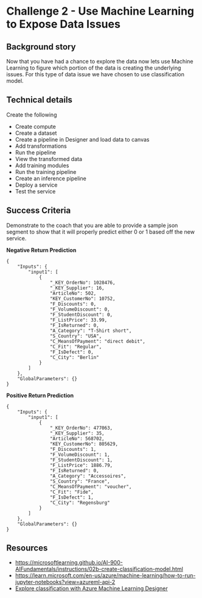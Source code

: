 # Challenge 2 - Use Machine Learning to Expose Data Issues

## Background story

Now that you have had a chance to explore the data now lets use Machine Learning to figure which portion of the data is creating the underlying issues. For this type of data issue we have chosen to use classification model. 

## Technical details

Create the following

- Create compute
- Create a dataset
- Create a pipeline in Designer and load data to canvas
- Add transformations
- Run the pipeline
- View the transformed data
- Add training modules
- Run the training pipeline
- Create an inference pipeline
- Deploy a service
- Test the service

## Success Criteria

Demonstrate to the coach that you are able to provide a sample json segment to show that it will properly predict either 0 or 1 based off the new service.

**Negative Return Prediction** 

```
{
	"Inputs": {
		"input1": [
			{
				"_KEY_OrderNo": 1028476,
				"_KEY_Supplier": 16,
				"ArticleNo": 502,
				"KEY_CustomerNo": 10752,
				"F_Discounts": 0,
				"F_VolumeDiscount": 0,
				"F_StudentDiscount": 0,
				"F_ListPrice": 33.99,
				"F_IsReturned": 0,
				"A_Category": "T-Shirt short",
				"S_Country": "USA",
				"C_MeansOfPayment": "direct debit",
				"C_Fit": "Regular",
				"F_IsDefect": 0,
				"C_City": "Berlin"
			}
		]
	},
	"GlobalParameters": {}
}
```

**Positive Return Prediction**
```
{
	"Inputs": {
		"input1": [
			{
				"_KEY_OrderNo": 477063,
				"_KEY_Supplier": 35,
				"ArticleNo": 568702,
				"KEY_CustomerNo": 805629,
				"F_Discounts": 1,
				"F_VolumeDiscount": 1,
				"F_StudentDiscount": 1,
				"F_ListPrice": 1886.79,
				"F_IsReturned": 0,
				"A_Category": "Accessoires",
				"S_Country": "France",
				"C_MeansOfPayment": "voucher",
				"C_Fit": "Fide",
				"F_IsDefect": 1,
				"C_City": "Regensburg"
			}
		]
	},
	"GlobalParameters": {}
}
```
## Resources

- https://microsoftlearning.github.io/AI-900-AIFundamentals/instructions/02b-create-classification-model.html
- https://learn.microsoft.com/en-us/azure/machine-learning/how-to-run-jupyter-notebooks?view=azureml-api-2
- [Explore classification with Azure Machine Learning Designer](https://microsoftlearning.github.io/AI-900-AIFundamentals/instructions/02b-create-classification-model.html)




